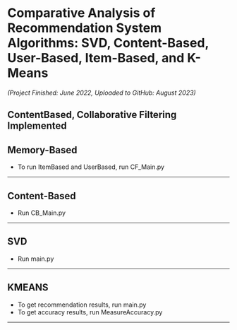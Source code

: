 # Comparative Analysis of Recommendation System Algorithms: SVD, Content-Based, User-Based, Item-Based, and K-Means
*(Project Finished: June 2022, Uploaded to GitHub: August 2023)*
## ContentBased, Collaborative Filtering Implemented
## Memory-Based
*  To run ItemBased and UserBased, run CF_Main.py
-----------------------------------------------

## Content-Based
* Run CB_Main.py
-----------------------------------------------

## SVD
* Run main.py 
-----------------------------------------------

## KMEANS
* To get recommendation results, run main.py
* To get accuracy results, run MeasureAccuracy.py
-----------------------------------------------

